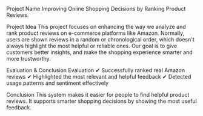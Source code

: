 Project Name
Improving Online Shopping Decisions by Ranking Product Reviews. 
 
Project Idea
This project focuses on enhancing the way we analyze and
 rank product reviews on e-commerce platforms like Amazon.
 Normally, users are shown reviews in a random or chronological
 order, which doesn't always highlight the most helpful or reliable ones.
 Our goal is to give customers better insights, and make the
 shopping experience smarter and more trustworthy.

Evaluation & Conclusion
Evaluation
 ✔ Successfully ranked real Amazon reviews
 ✔ Highlighted the most relevant and helpful feedback
 ✔ Detected usage patterns and sentiment effectively

Conclusion
 This system makes it easier for people to find helpful product reviews.
 It supports smarter shopping decisions by showing the most useful
 feedback.
